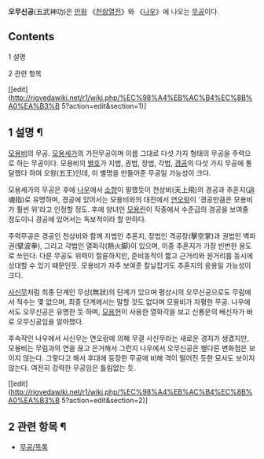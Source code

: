 **오무신공**(五武神功)은 [만화](%EB%A7%8C%ED%99%94.md) 《[천랑열전](%EC%B2%9C%EB%9E%91%EC%97%B4%EC%A0%84.md)》와 《[나우](%EB%82%98%EC%9A%B0.md)》에 나오는 [무공](%EB%AC%B4%EA%B3%B5.md)이다.

## Contents

    

1 설명

2 관련 항목

[[edit](http://rigvedawiki.net/r1/wiki.php/%EC%98%A4%EB%AC%B4%EC%8B%A0%EA%B3%B
5?action=edit&section=1)]

## 1 설명 ¶

[모용비](%EB%AA%A8%EC%9A%A9%EB%B9%84.md)의 무공.
[모용세가](%EB%AA%A8%EC%9A%A9%EC%84%B8%EA%B0%80.md)의 가전무공이며 이름 그대로 다섯 가지 형태의
무공을 주력으로 하는 무공이다. 모용비의 [별호](%EB%B3%84%ED%98%B8.md)가 지법, 권법, 장법, 각법,
[경공](%EA%B2%BD%EA%B3%B5.md)의 다섯 가지 무공에 통달했다 하여 오왕(五王)인데, 이 별명을 만들어준 무공일
가능성이 크다.

  

모용세가의 무공은 후에 [나우](%EB%82%98%EC%9A%B0.md)에서 [소향](%EC%86%8C%ED%96%A5.md)이
말했듯이 천상비(天上飛)의 경공과 추혼지(追魂指)로 유명하며, 경공에 있어서는 모용비와의 대전에서
[연오랑](%EC%97%B0%EC%98%A4%EB%9E%91.md)이 '경공만큼은 모용비가 훨씬 위'라고 인정할 정도. 후에 양녀인
[모용린](%EB%AA%A8%EC%9A%A9%EB%A6%B0.md)이 작중에서 수준급의 경공을 보여줄 정도이니 경공에 있어서는
독보적이라 할 만하다.

  

주력무공은 경공인 천상비와 함께 지법인 추혼지, 장법인 격공장(擊空掌)과 권법인 벽파권(擘波拳), 그리고 각법인 열화각(熱火脚)이 있으며,
이중 추혼지가 가장 빈번한 용도로 쓰인다. 다른 무공도 위력이 절륜하지만, 준비동작이 짧고 근거리와 원거리를 동시에 상대할 수 있기
때문인듯. 모용비가 자주 보여준 칼날잡기도 추혼지의 응용일 가능성이 크다.

  

[사신무](%EC%82%AC%EC%8B%A0%EB%AC%B4.md)처럼 최종 단계인 무상(無狀)의 단계가 있으며 평상시의 오무신공으로도
무림에서 적수는 몇 없으며, 최종 단계에서는 말할 것도 없다며 모용비가 자평한 무공. 나우에서도 오무신공은 유명한 듯 하며,
[모용현](%EB%AA%A8%EC%9A%A9%ED%98%84.md)이 사용한 열화각을 보고 신룡문의 배신자가 바로 오무신공임을
알아챘다.

  

후속작인 나우에서 사신무는 연오랑에 의해 무결 사신무라는 새로운 경지가 생겼지만, 모용비는 무림과의 연을 끊고 은거해서 그런지 나우에서
오무신공은 별다른 변화점은 보이지 않는다. 그렇다고 해서 후대에 등장한 무공에 비해 격이 떨어진 듯한 묘사도 보이지 않는다. 여전히 강력한
무공임은 틀림없는 듯.

[[edit](http://rigvedawiki.net/r1/wiki.php/%EC%98%A4%EB%AC%B4%EC%8B%A0%EA%B3%B
5?action=edit&section=2)]

## 2 관련 항목 ¶

  * [무공/목록](%EB%AC%B4%EA%B3%B5/%EB%AA%A9%EB%A1%9D.md)

